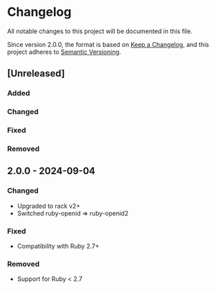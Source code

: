 # Changelog
All notable changes to this project will be documented in this file.

Since version 2.0.0, the format is based on [Keep a Changelog](https://keepachangelog.com/en/1.0.0/),
and this project adheres to [Semantic Versioning](https://semver.org/spec/v2.0.0.html).

## [Unreleased]
### Added
### Changed
### Fixed
### Removed

## 2.0.0 - 2024-09-04
### Changed
- Upgraded to rack v2+
- Switched ruby-openid => ruby-openid2
### Fixed
- Compatibility with Ruby 2.7+
### Removed
- Support for Ruby < 2.7
